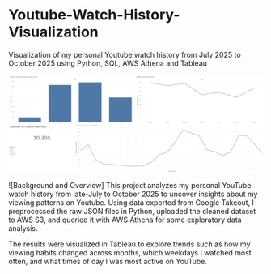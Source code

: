 # Youtube-Watch-History-Visualization
Visualization of my personal Youtube watch history from July 2025 to October 2025 using Python, SQL, AWS Athena and Tableau

![Final dashboard](dashboard_pictures/full_dashboard.png)

![Background and Overview]
This project analyzes my personal YouTube watch history from late-July to October 2025 to uncover insights about my viewing patterns on Youtube. Using data exported from Google Takeout, I preprocessed the raw JSON files in Python, uploaded the cleaned dataset to AWS S3, and queried it with AWS Athena for some exploratory data analysis.

The results were visualized in Tableau to explore trends such as how my viewing habits changed across months, which weekdays I watched most often, and what times of day I was most active on YouTube.
